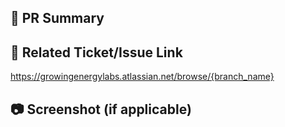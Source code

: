 ## 📌 PR Summary

## 🔗 Related Ticket/Issue Link
https://growingenergylabs.atlassian.net/browse/{branch_name}

## 📷 Screenshot (if applicable)